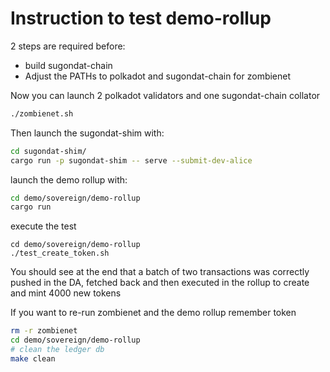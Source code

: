 # Instruction to test demo-rollup

2 steps are required before:
+ build sugondat-chain
+ Adjust the PATHs to polkadot and sugondat-chain for zombienet

Now you can launch 2 polkadot validators and one sugondat-chain collator
``` sh
./zombienet.sh
```

Then launch the sugondat-shim with:
``` sh
cd sugondat-shim/
cargo run -p sugondat-shim -- serve --submit-dev-alice
``````

launch the demo rollup with:
``` sh
cd demo/sovereign/demo-rollup
cargo run
```

execute the test
```
cd demo/sovereign/demo-rollup
./test_create_token.sh
```

You should see at the end that a batch of two transactions was correctly pushed in the DA, fetched back and then executed in the rollup to create and mint 4000 new tokens

If you want to re-run zombienet and the demo rollup remember token

``` sh
rm -r zombienet
cd demo/sovereign/demo-rollup
# clean the ledger db
make clean
```
